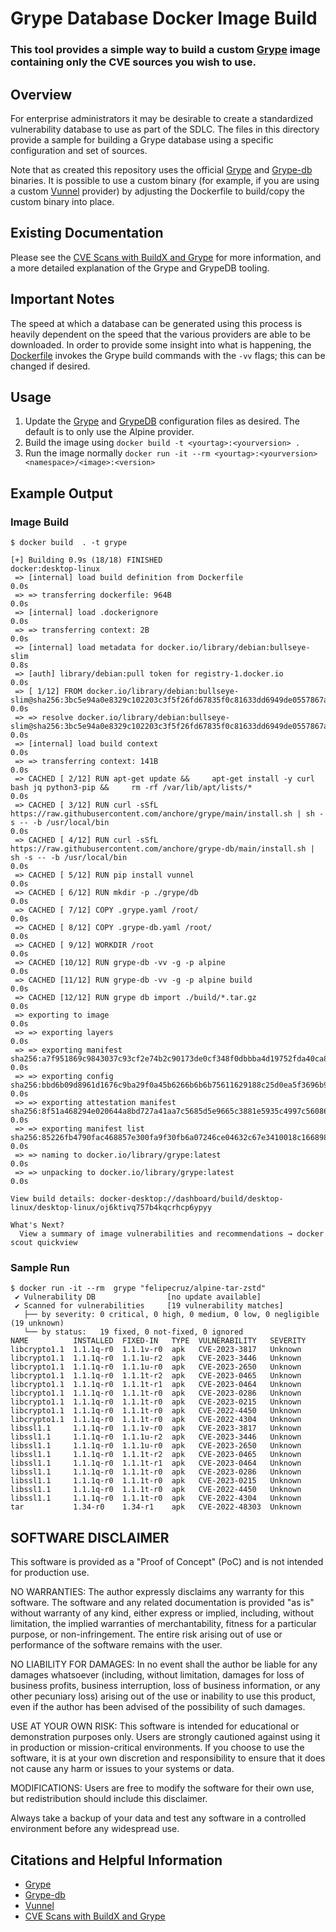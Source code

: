 # Grype Database Docker Image Build
### This tool provides a simple way to build a custom [Grype](https://github.com/anchore/grype) image containing only the CVE sources you wish to use.

## Overview 
For enterprise administrators it may be desirable to create a standardized vulnerability database to use as part of the 
SDLC. The files in this directory provide a sample for building a Grype database using a specific configuration and 
set of sources. 

Note that as created this repository uses the official [Grype](https://github.com/anchore/grype) and
[Grype-db](https://github.com/anchore/grype-db) binaries. It is possible to use a custom binary (for example, if you
are using a custom [Vunnel](https://github.com/anchore/vunnel) provider) by adjusting the Dockerfile to build/copy 
the custom binary into place. 

## Existing Documentation
Please see the [CVE Scans with BuildX and Grype](../../Walkthroughs/CVEScansWithBuildxAndGrype/README.md) for more 
information, and a more detailed explanation of the Grype and GrypeDB tooling.

## Important Notes
The speed at which a database can be generated using this process is heavily dependent on the speed that the various
providers are able to be downloaded. In order to provide some insight into what is happening, the 
[Dockerfile](./Dockerfile) invokes the Grype build commands with the `-vv` flags; this can be changed if desired.

## Usage
1. Update the [Grype](./grype.yaml) and [GrypeDB](./grype-db.yaml) configuration files as desired. The default is to
only use the Alpine provider.
2. Build the image using `docker build -t <yourtag>:<yourversion> .`
3. Run the image normally `docker run -it --rm <yourtag>:<yourversion> <namespace>/<image>:<version>`

## Example Output

### Image Build
```shell
$ docker build  . -t grype

[+] Building 0.9s (18/18) FINISHED                                                                                                                                                                  docker:desktop-linux
 => [internal] load build definition from Dockerfile                                                                                                                                                                0.0s
 => => transferring dockerfile: 964B                                                                                                                                                                                0.0s
 => [internal] load .dockerignore                                                                                                                                                                                   0.0s
 => => transferring context: 2B                                                                                                                                                                                     0.0s
 => [internal] load metadata for docker.io/library/debian:bullseye-slim                                                                                                                                             0.8s
 => [auth] library/debian:pull token for registry-1.docker.io                                                                                                                                                       0.0s
 => [ 1/12] FROM docker.io/library/debian:bullseye-slim@sha256:3bc5e94a0e8329c102203c3f5f26fd67835f0c81633dd6949de0557867a87fac                                                                                     0.0s
 => => resolve docker.io/library/debian:bullseye-slim@sha256:3bc5e94a0e8329c102203c3f5f26fd67835f0c81633dd6949de0557867a87fac                                                                                       0.0s
 => [internal] load build context                                                                                                                                                                                   0.0s
 => => transferring context: 141B                                                                                                                                                                                   0.0s
 => CACHED [ 2/12] RUN apt-get update &&     apt-get install -y curl bash jq python3-pip &&     rm -rf /var/lib/apt/lists/*                                                                                         0.0s
 => CACHED [ 3/12] RUN curl -sSfL https://raw.githubusercontent.com/anchore/grype/main/install.sh | sh -s -- -b /usr/local/bin                                                                                      0.0s
 => CACHED [ 4/12] RUN curl -sSfL https://raw.githubusercontent.com/anchore/grype-db/main/install.sh | sh -s -- -b /usr/local/bin                                                                                   0.0s
 => CACHED [ 5/12] RUN pip install vunnel                                                                                                                                                                           0.0s
 => CACHED [ 6/12] RUN mkdir -p ./grype/db                                                                                                                                                                          0.0s
 => CACHED [ 7/12] COPY .grype.yaml /root/                                                                                                                                                                          0.0s
 => CACHED [ 8/12] COPY .grype-db.yaml /root/                                                                                                                                                                       0.0s
 => CACHED [ 9/12] WORKDIR /root                                                                                                                                                                                    0.0s
 => CACHED [10/12] RUN grype-db -vv -g -p alpine                                                                                                                                                                    0.0s
 => CACHED [11/12] RUN grype-db -vv -g -p alpine build                                                                                                                                                              0.0s
 => CACHED [12/12] RUN grype db import ./build/*.tar.gz                                                                                                                                                             0.0s
 => exporting to image                                                                                                                                                                                              0.0s
 => => exporting layers                                                                                                                                                                                             0.0s
 => => exporting manifest sha256:a7f951869c9843037c93cf2e74b2c90173de0cf348f0dbbba4d19752fda40ca8                                                                                                                   0.0s
 => => exporting config sha256:bbd6b09d8961d1676c9ba29f0a45b6266b6b6b75611629188c25d0ea5f3696b9                                                                                                                     0.0s
 => => exporting attestation manifest sha256:8f51a468294e020644a8bd727a41aa7c5685d5e9665c3881e5935c4997c56086                                                                                                       0.0s
 => => exporting manifest list sha256:85226fb4790fac468857e300fa9f30fb6a07246ce04632c67e3410018c166898                                                                                                              0.0s
 => => naming to docker.io/library/grype:latest                                                                                                                                                                     0.0s
 => => unpacking to docker.io/library/grype:latest                                                                                                                                                                  0.0s

View build details: docker-desktop://dashboard/build/desktop-linux/desktop-linux/oj6ktivq757b4kqcrhcp6ypyy

What's Next?
  View a summary of image vulnerabilities and recommendations → docker scout quickview
```

### Sample Run
```shell
$ docker run -it --rm  grype "felipecruz/alpine-tar-zstd"
 ✔ Vulnerability DB                [no update available]
 ✔ Scanned for vulnerabilities     [19 vulnerability matches]
   ├── by severity: 0 critical, 0 high, 0 medium, 0 low, 0 negligible (19 unknown)
   └── by status:   19 fixed, 0 not-fixed, 0 ignored
NAME          INSTALLED  FIXED-IN   TYPE  VULNERABILITY   SEVERITY
libcrypto1.1  1.1.1q-r0  1.1.1v-r0  apk   CVE-2023-3817   Unknown
libcrypto1.1  1.1.1q-r0  1.1.1u-r2  apk   CVE-2023-3446   Unknown
libcrypto1.1  1.1.1q-r0  1.1.1u-r0  apk   CVE-2023-2650   Unknown
libcrypto1.1  1.1.1q-r0  1.1.1t-r2  apk   CVE-2023-0465   Unknown
libcrypto1.1  1.1.1q-r0  1.1.1t-r1  apk   CVE-2023-0464   Unknown
libcrypto1.1  1.1.1q-r0  1.1.1t-r0  apk   CVE-2023-0286   Unknown
libcrypto1.1  1.1.1q-r0  1.1.1t-r0  apk   CVE-2023-0215   Unknown
libcrypto1.1  1.1.1q-r0  1.1.1t-r0  apk   CVE-2022-4450   Unknown
libcrypto1.1  1.1.1q-r0  1.1.1t-r0  apk   CVE-2022-4304   Unknown
libssl1.1     1.1.1q-r0  1.1.1v-r0  apk   CVE-2023-3817   Unknown
libssl1.1     1.1.1q-r0  1.1.1u-r2  apk   CVE-2023-3446   Unknown
libssl1.1     1.1.1q-r0  1.1.1u-r0  apk   CVE-2023-2650   Unknown
libssl1.1     1.1.1q-r0  1.1.1t-r2  apk   CVE-2023-0465   Unknown
libssl1.1     1.1.1q-r0  1.1.1t-r1  apk   CVE-2023-0464   Unknown
libssl1.1     1.1.1q-r0  1.1.1t-r0  apk   CVE-2023-0286   Unknown
libssl1.1     1.1.1q-r0  1.1.1t-r0  apk   CVE-2023-0215   Unknown
libssl1.1     1.1.1q-r0  1.1.1t-r0  apk   CVE-2022-4450   Unknown
libssl1.1     1.1.1q-r0  1.1.1t-r0  apk   CVE-2022-4304   Unknown
tar           1.34-r0    1.34-r1    apk   CVE-2022-48303  Unknown
```

## SOFTWARE DISCLAIMER

This software is provided as a "Proof of Concept" (PoC) and is not intended for production use.

NO WARRANTIES: The author expressly disclaims any warranty for this software. The software and any related documentation is provided "as is" without warranty of any kind, either express or implied, including, without limitation, the implied warranties of merchantability, fitness for a particular purpose, or non-infringement. The entire risk arising out of use or performance of the software remains with the user.

NO LIABILITY FOR DAMAGES: In no event shall the author be liable for any damages whatsoever (including, without limitation, damages for loss of business profits, business interruption, loss of business information, or any other pecuniary loss) arising out of the use or inability to use this product, even if the author has been advised of the possibility of such damages.

USE AT YOUR OWN RISK: This software is intended for educational or demonstration purposes only. Users are strongly cautioned against using it in production or mission-critical environments. If you choose to use the software, it is at your own discretion and responsibility to ensure that it does not cause any harm or issues to your systems or data.

MODIFICATIONS: Users are free to modify the software for their own use, but redistribution should include this disclaimer.

Always take a backup of your data and test any software in a controlled environment before any widespread use.

## Citations and Helpful Information
* [Grype](https://github.com/anchore/grype) 
* [Grype-db](https://github.com/anchore/grype-db) 
* [Vunnel](https://github.com/anchore/vunnel)  
* [CVE Scans with BuildX and Grype](../../Walkthroughs/CVEScansWithBuildxAndGrype/README.md) 

